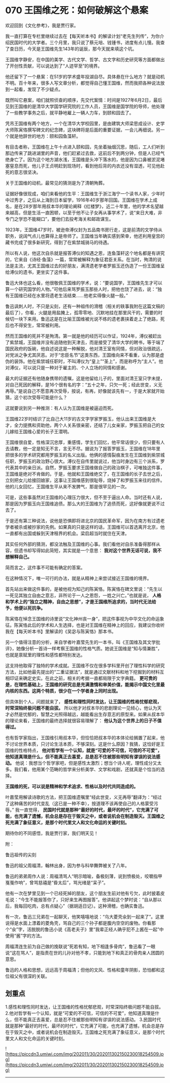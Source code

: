 # 070 王国维之死：如何破解这个悬案

欢迎回到《文化参考》，我是贾行家。

我一直打算在专栏里继续过去在【每天听本书】的解读计划“老先生列传”，为你介绍民国时代的大学者。三个月里，我只说了蔡元培、钱锺书，进度有点儿慢。我查了查日历，今天是王国维先生143年的诞辰，那今天就来填这个坑。

王国维字静安，在中国的美学、古代文学、哲学、古文字和历史研究等方面都做出了开创性贡献，可以说达到了“人迹罕至”的境界。

他还留下了一个悬案：在51岁的学术盛年投湖自尽。具体悬在什么地方？就是动机不明。百十年来，很多人写文章分析，都觉得自己懂王国维，然而我把各种说法放到一起看，发现了不少疑点。

既然叫它悬案，咱们就照侦查的顺序，先交代案情：时间是1927年6月2日，最后见到王国维的是清华大学国学研究院的工作人员，王国维是国学院的导师，他处理了一些教学事务之后，就平静地雇上一辆人力车，到颐和园去了。

凭吊王国维有两个地方，一个在清华大学校园里，是由建筑大师梁思成设计、史学大师陈寅恪撰写碑文的纪念碑，这块碑将是后面的重要证据，一会儿再细说。另一个就是他辞世的地方：颐和园鱼藻轩。

有目击者称，王国维在上午十点进入颐和园，先坐着抽烟沉思，随后，工人们听到那边传来了跳进湖里的声音，他们赶紧过去救，这前后不到两分钟，但是人已经气绝身亡了。因为这个地方湖水浅，王国维是头冲下落水的，他是因为口鼻被淤泥堵塞窒息而死，他儿子王贞明赶到现场时，看到他后背的内衣还没有湿透，可见他赴死的意志很坚决。

关于王国维的动机，最常见的猜测是为了清朝殉葬。

证据好像很现成，咱们来看他的生平：王国维生于浙江海宁一个读书人家，少年时中过秀才，之后从上海到日本留学，1916年40岁那年回国。王国维在学术上成名，是在28岁那年用叔本华的理论阐释《红楼梦》，近二十年里，他的学术名望越来越高，但是生活一直困顿，以至于他不让子女再从事学术了，说“来日大难，非专门之学恐不能糊口”，要他们去投考海关和邮政谋生。

1923年，王国维47岁时，被逊帝溥仪封为五品南书房行走，这是前清的文学侍从职务，说阔气点儿也算得上是帝师了。王国维当年确实感到荣幸，他还利用皇宫的藏书完成了很多新研究，得到了在紫禁城骑马的待遇。

所以有人说，他这次自杀就是报答溥仪的知遇之恩，连鱼藻轩这个地名都是有讲究的，它来自《诗经·鱼藻》一篇，常常被解释为象征君臣关系。在当时，殉清的说法是主流，尤其王国维过去的好朋友，满清遗老学者罗振玉还伪造了一份王国维呈给溥仪的遗书，更坐实了这件事。

鲁迅大体也这么看，他很敬佩王国维的学术，说：“要说国学，王国维先生才可以算一个研究国学的人物。”可他后来骂罗振玉那些人时，把他也饶了进去，说：“独有王国维已经在水里将遗老生活结束……他老实得像火腿一般。”

鲁迅讽刺人时，不只是尖刻，还有一种祖传的滑稽（相关的轶事我附在这篇文稿的最后了），你看，火腿是用盐腌上，孤零零地、沉默地挂在那里风干的，需要的时候切一块下来用。鲁迅这是在比喻王国维被光说不练的遗老裹挟着走上了绝路，死后也不得安生，常常被利用。

然而王国维的死并不是殉清。第一就是他的经历可以作证，1924年，溥仪被赶出了紫禁城，王国维并没有追随他到天津去，而是接受了清华大学的聘书，等于端了国民政府的饭碗，他自述说这是一种解脱，他对清王室有同情，但对政治很疏远，对党派之争尤其厌恶。对于“忠臣名节”这类东西，王国维向来不看重，认为那是虚伪的装饰。他在紫禁城任职时，不叫溥仪为“皇上”“圣上”，而是称呼为“主人”。他对溥仪，可以说只是一种对于雇主的、个人立场的同情和感谢。

最大的证据还有他随身携带的遗嘱，这是他留给儿子的，里面对清王室只字未提，对自己死因的解释，是16个很有名的字：“五十之年，只欠一死；经此世变，义无再辱。”是说自己不愿意再次受辱，按说，有再，好像就该先有一，于是大家就开始猜，这个初次受辱可能是什么？

这就要说到另一种推测：有人认为王国维是被逼迫而死。

王国维22岁时结识了比自己大11岁的古文字学家罗振玉，他认出来王国维是大才，全力提携和资助他，两个人关系很亲密，还结了儿女亲家，罗振玉把自己的女儿嫁给王国维心爱的长子王潜明。

王国维很自爱，性格深沉忠厚，重感情，学生们回忆，他平常话很少，但只要有人去请教，他一定是知无不言，言无不尽。据说为了报答罗振玉，王国维在18年里把很多的学术研究都用罗振玉的名义出版。他俩的感情裂痕发生在王国维到紫禁城任职，罗振玉的政治野心很大。溥仪在自传里就说过，他当时身边有三个派系，罗代表其中的亲日派。自然，罗振玉要求王国维做自己的政治棋子，可唯独这件事，王国维是绝对不肯做的。于是，他就和王国维绝交了，在王国维的长子去世之后，立刻把女儿给接回娘家，这事让王国维感到很耻辱，烧掉了和罗振玉来往的信件。他的儿女回忆，王国维生平从来不发脾气，那是很罕见的一次。

可是，这些事虽然对王国维的心理压力很大，但不至于逼出人命。当时还有人说，那是因为罗振玉向王国维追债。那么大的王国维为了逃债而死，这好像就更说不过去了。

于是还有第三种说法，说他是恐惧即将进北京的国民革命军，因为在南方有过遗老学者被杀或被抄家的先例。如果真的只是这样的话，王国维可以首选离开北京，他一直都有出国或躲到天津租界的机会。梁启超当时就住在天津。

其实任何外部的猜测，都没法触及王国维的心事。我们看他对自杀准备得那样从容，但遗书却写得如此简短，其实就是一个意思： **我对这个世界无话可说，我不想解释自己。**

简而言之，这件事不可能有确定的答案。

在这种情况下，唯一可行的办法，就是从精神上来尝试接近王国维的境界。

首先站出来做这件事的，是被他视为知己的陈寅恪。陈寅恪在碑文里说：“先生以一死见其独立自由之意志，非所论于一人之恩怨，一姓之兴亡。”也就是说， **人格和学术上的“独立之精神，自由之思想”，才是王国维所追求的，当时代无法给予，他便以死抗争。**

陈寅恪在悼念王国维的诗里说“文化神州丧一身”，把这件事视为中华文化的命运象征。陈寅恪此后的学术和人生选择，也是对王国维在精神上的回应，我建议你收听我在【每天听本书】里解读的《吴宓与陈寅恪》那本书。

另一个值得注意的分析，来自学者叶嘉莹先生的一本书，叫《王国维及其文学批评》，她像分析一首诗一样考察王国维的性格气质。她说王国维是“知与情兼胜”，也就是禀赋里的理性和感性都特别发达。

这支持他取得了独特的学术成就。王国维不仅在很多学科里开创了理性科学的研究方法，比如他最先提出的“二重证据法”，就是通过文献材料和地下挖掘到的材料互相印证来确定史实。在此之前，相关的考据一直都局限于文字典籍。 **更可贵的是，在理性基础上，王国维的研究总是充满激情和审美价值，能揭示中国文化里最内核的东西。这两个特质，很少在一个学者身上同时出现。**

但具体到个人，问题就来了， **感性和理性同时发达，让王国维的性格忧郁悲观，时常深陷终极问题不能自拔。** 所以他才对叔本华的悲剧理论一见倾心，他认为天才必然是忧郁的，智慧之光照得越远，越能看出生存意志的原型来。如果从叔本华的理论来看，王国维的最终选择就很容易理解了： **他认为这个世界上的日子不值得过。**

也有哲学家指出，王国维引用叔本华，但恰恰把叔本华的本体论给搁置了起来，他不讨论世界本质，只讨论生活本质，不够深刻。这是什么原因？我猜，这恰好是王国维的性格特点， **他对哲学有一个认知，就是“可爱的不可信，可信的不可爱”，他知道真理是什么，但不能真正去喜爱，总是忍不住被那些明知有谬误的说法感动。** 他说：我想当个哲学家吧，但是感性太激烈；想当个诗人呢，理性成分又太多。我们看，他用某个范畴的哲学来分析美学、文学和戏剧，还就真是个恰当的选择。

 **王国维的死，可以说是精神和学术追求、性格以及时代共同造成的。**

叶嘉莹用解读诗歌的方法，把王国维遗嘱里“经此世变，义无再辱”翻译为：“经过了这种痛苦的时代变乱（这已是一种不幸），按道理不该再使自己的人格蒙受污辱。” 我一直觉得， **民国时代就是那种“最好的时代，最坏的时代”，它充满了可能，也充满了遗憾，机会总是存在于毁灭之中，或者说机会在制造毁灭。王国维之死充满了象征意义，是那个时代里文人和文化命运的关键时刻。**

期待你的不同感悟，我是贾行家，我们明天见！

附：

鲁迅祖传的尖刻

鲁迅的祖父周福清，翰林出身，因为参与科举舞弊被关了八年。

鲁迅的弟弟周作人说：周福清骂人“明示暗喻，备极刻薄，说到愤极处，咬嚼指甲戛戛作响”，曾骂慈禧是“昏太后”，骂光绪是“呆子”。

他有一次在梦里见到一个已经死掉的朋友，这个朋友生前对他有亏欠，此时披着皮毛说：“今生不能报答你了，只好来生再图报答”。他讲起这个梦时说：“自从那以后，我每回吃肉，总有点疑心”（据胡适日记）。这种滑稽，也确实鲁迅。

有一次，鲁迅三兄弟在一起聊天，他笑嘻嘻地说：“乌大菱壳氽到一起来了”。这里说得是水面上漂着的菱角壳，骂自己的三个孙子都是腹内空空的废物。你看那个“氽”字，活脱脱的鲁迅小说《高老夫子》里“我辈正经人确乎犯不上酱在一起”中使用“酱”字的方法。

周福清连生前为自己做的挽联说“死若有知，地下相逢多骨肉”，鲁迅看了一眼说“这在骂人”，是指责在世的儿孙对他不孝，只能到地下和真正的骨肉亲人团圆的意思。

鲁迅的人格和思想，远远高于周福清；但他的文风、性格和童年阴影，恐怕都和这位祖父有很深的关联。

## 划重点

1.感性和理性同时发达，让王国维的性格忧郁悲观，时常深陷终极问题不能自拔。
2.他对哲学有一个认知，就是“可爱的不可信，可信的不可爱”，他知道真理是什么，但不能真正去喜爱，总是忍不住被那些明知有谬误的说法感动。
3.民国时代就是那种“最好的时代，最坏的时代”，它充满了可能，也充满了遗憾，机会总是存在于毁灭之中，或者说机会在制造毁灭。王国维之死充满了象征意义，是那个时代里文人和文化命运的关键时刻。

![https://piccdn3.umiwi.com/img/202011/30/202011302150230018254509.jpg](https://piccdn3.umiwi.com/img/202011/30/202011302150230018254509.jpg)

---
